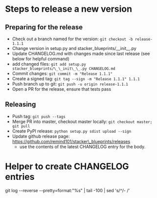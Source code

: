 # Steps to release a new version

## Preparing for the release

- Check out a branch named for the version: `git checkout -b release-1.1.1`
- Change version in setup.py and stacker\_blueprints/\_\_init\_\_.py
- Update CHANGELOG.md with changes made since last release (see below for helpful
  command)
- add changed files: `git add setup.py stacker_blueprints/\_\_init\_\_.py CHANGELOG.md`
- Commit changes: `git commit -m "Release 1.1.1"`
- Create a signed tag: `git tag --sign -m "Release 1.1.1" 1.1.1`
- Push branch up to git: `git push -u origin release-1.1.1`
- Open a PR for the release, ensure that tests pass

## Releasing

- Push tag: `git push --tags`
- Merge PR into master, checkout master locally: `git checkout master; git pull`
- Create PyPI release: `python setup.py sdist upload --sign`
- Update github release page: https://github.com/remind101/stacker\_blueprints/releases
  - use the contents of the latest CHANGELOG entry for the body.

# Helper to create CHANGELOG entries
git log --reverse --pretty=format:"%s" | tail -100 | sed 's/^/- /'
